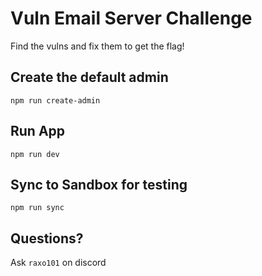 # Vuln Email Server Challenge
Find the vulns and fix them to get the flag!

## Create the default admin
`npm run create-admin`

## Run App
`npm run dev`

## Sync to Sandbox for testing
`npm run sync`

## Questions?
Ask `raxo101` on discord
